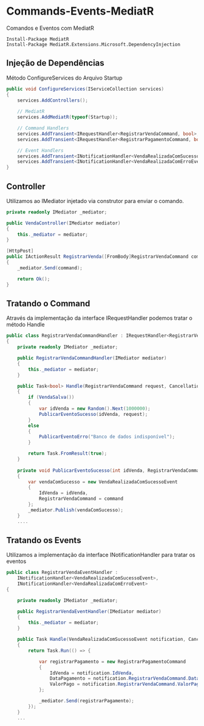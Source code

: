 # Commands-Events-MediatR
Comandos e Eventos com MediatR

```
Install-Package MediatR
Install-Package MediatR.Extensions.Microsoft.DependencyInjection
```
## Injeção de Dependências

Método ConfigureServices do Arquivo Startup

```cs
public void ConfigureServices(IServiceCollection services)
{
    services.AddControllers();
    
    // MediatR
    services.AddMediatR(typeof(Startup));

    // Command Handlers
    services.AddTransient<IRequestHandler<RegistrarVendaCommand, bool>, RegistrarVendaCommandHandler>();
    services.AddTransient<IRequestHandler<RegistrarPagamentoCommand, bool>, RegistrarPagamentoCommandHandler>();

    // Event Handlers
    services.AddTransient<INotificationHandler<VendaRealizadaComSucessoEvent>, RegistrarVendaEventHandler>();
    services.AddTransient<INotificationHandler<VendaRealizadaComErroEvent>, RegistrarVendaEventHandler>();
}
```

## Controller

Utilizamos ao IMediator injetado via construtor para enviar o comando.

```cs
private readonly IMediator _mediator;

public VendaController(IMediator mediator)
{
    this._mediator = mediator;
}

[HttpPost]
public IActionResult RegistrarVenda([FromBody]RegistrarVendaCommand command)
{
    _mediator.Send(command);

    return Ok();
}
```

## Tratando o Command

Através da implementação da interface IRequestHandler podemos tratar o método Handle

```cs
public class RegistrarVendaCommandHandler : IRequestHandler<RegistrarVendaCommand, bool>
{
    private readonly IMediator _mediator;

    public RegistrarVendaCommandHandler(IMediator mediator)
    {
        this._mediator = mediator;
    }

    public Task<bool> Handle(RegistrarVendaCommand request, CancellationToken cancellationToken)
    {
        if (VendaSalva())
        {
            var idVenda = new Random().Next(1000000);
            PublicarEventoSucesso(idVenda, request);
        }
        else
        {
            PublicarEventoErro("Banco de dados indisponível");
        }

        return Task.FromResult(true);
    }
    
    private void PublicarEventoSucesso(int idVenda, RegistrarVendaCommand command)
    {
        var vendaComSucesso = new VendaRealizadaComSucessoEvent
        {
            IdVenda = idVenda,
            RegistrarVendaCommand = command 
        };
        _mediator.Publish(vendaComSucesso);
    }
    ....
```

## Tratando os Events

Utilizamos a implementação da interface INotificationHandler para tratar os eventos 

```cs
public class RegistrarVendaEventHandler :
    INotificationHandler<VendaRealizadaComSucessoEvent>,
    INotificationHandler<VendaRealizadaComErroEvent>
{

    private readonly IMediator _mediator;

    public RegistrarVendaEventHandler(IMediator mediator)
    {
        this._mediator = mediator;
    }

    public Task Handle(VendaRealizadaComSucessoEvent notification, CancellationToken cancellationToken)
    {
        return Task.Run(() => {

            var registrarPagamento = new RegistrarPagamentoCommand
            {
                IdVenda = notification.IdVenda,
                DataPagamento = notification.RegistrarVendaCommand.DataPagamento,
                ValorPago = notification.RegistrarVendaCommand.ValorPago
            };

            _mediator.Send(registrarPagamento);
        });
    }
    ...
```
